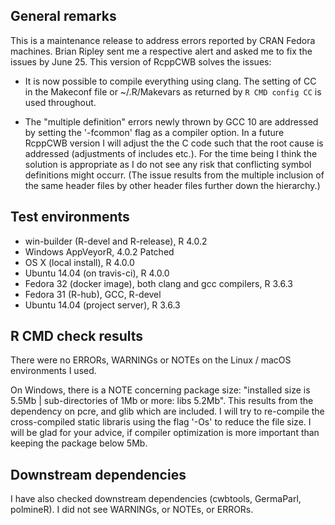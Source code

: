 ## General remarks

This is a maintenance release to address errors reported by CRAN Fedora machines. Brian Ripley sent me a respective alert and asked me to fix the issues by June 25. This version of RcppCWB solves the issues:

- It is now possible to compile everything using clang. The setting of CC in the Makeconf file or ~/.R/Makevars as returned by `R CMD config CC` is used throughout.

- The "multiple definition" errors newly thrown by GCC 10 are addressed by setting the '-fcommon' flag as a compiler option. In a future RcppCWB version I will adjust the the C code such that the root cause is addressed (adjustments of includes etc.). For the time being I think the solution is appropriate as I do not see any risk that conflicting symbol definitions might occurr. (The issue results from the multiple inclusion of the same header files by other header files further down the hierarchy.)


## Test environments

* win-builder (R-devel and R-release), R 4.0.2
* Windows AppVeyorR, 4.0.2 Patched
* OS X (local install), R 4.0.0
* Ubuntu 14.04 (on travis-ci), R 4.0.0
* Fedora 32 (docker image), both clang and gcc compilers, R 3.6.3 
* Fedora 31 (R-hub), GCC, R-devel
* Ubuntu 14.04 (project server), R 3.6.3


## R CMD check results

There were no ERRORs, WARNINGs or NOTEs on the Linux / macOS environments I used.

On Windows, there is a NOTE concerning package size: "installed size is  5.5Mb | sub-directories of 1Mb or more: libs 5.2Mb". This results from the dependency on pcre, and glib which are included. I will try to re-compile the cross-compiled static libraris using the flag '-Os' to reduce the file size. I will be glad for your advice, if compiler optimization is more important than keeping the package below 5Mb.


## Downstream dependencies

I have also checked downstream dependencies (cwbtools, GermaParl, polmineR). I did not see WARNINGs, or NOTEs, or ERRORs.
